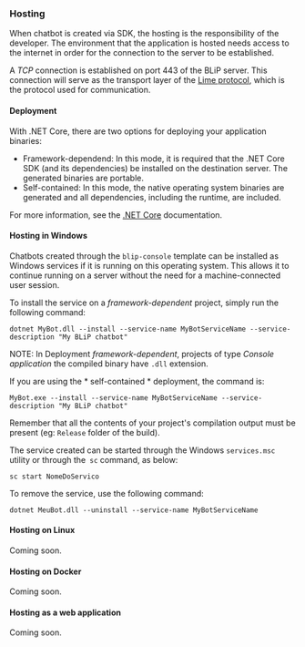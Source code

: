 ### Hosting

When chatbot is created via SDK, the hosting is the responsibility of the developer. The environment that the application is hosted needs access to the internet in order for the connection to the server to be established.

A *TCP* connection is established on port 443 of the BLiP server. This connection will serve as the transport layer of the [Lime protocol](http://limeprotocol.org/), which is the protocol used for communication.

#### Deployment

With .NET Core, there are two options for deploying your application binaries:

- Framework-dependend: In this mode, it is required that the .NET Core SDK (and its dependencies) be installed on the destination server. The generated binaries are portable.
- Self-contained: In this mode, the native operating system binaries are generated and all dependencies, including the runtime, are included.

For more information, see the [.NET Core](https://docs.microsoft.com/en-us/dotnet/core/deploying/) documentation.

#### Hosting in Windows

Chatbots created through the `blip-console` template can be installed as Windows services if it is running on this operating system. This allows it to continue running on a server without the need for a machine-connected user session.

To install the service on a *framework-dependent*  project, simply run the following command:

```
dotnet MyBot.dll --install --service-name MyBotServiceName --service-description "My BLiP chatbot"
```
NOTE: In Deployment *framework-dependent*, projects of type *Console application* the compiled binary have `.dll` extension.

If you are using the * self-contained * deployment, the command is:

```
MyBot.exe --install --service-name MyBotServiceName --service-description "My BLiP chatbot"
```

Remember that all the contents of your project's compilation output must be present (eg: `Release` folder of the build).

The service created can be started through the Windows `services.msc` utility or through the` sc` command, as below:

```
sc start NomeDoServico
```

To remove the service, use the following command:

```
dotnet MeuBot.dll --uninstall --service-name MyBotServiceName
```

#### Hosting on Linux

Coming soon.

#### Hosting on Docker

Coming soon.

#### Hosting as a web application

Coming soon.
